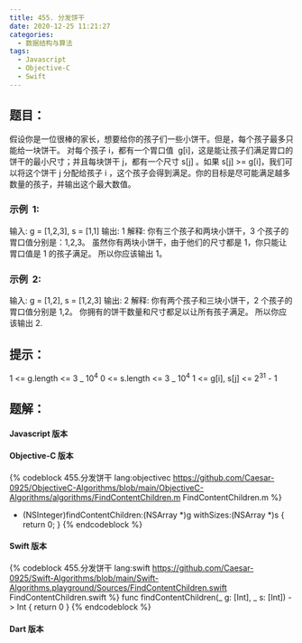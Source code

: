 ```yaml
---
title: 455. 分发饼干
date: 2020-12-25 11:21:27
categories:
  - 数据结构与算法
tags:
  - Javascript
  - Objective-C
  - Swift
---
```


## 题目：

假设你是一位很棒的家长，想要给你的孩子们一些小饼干。但是，每个孩子最多只能给一块饼干。
对每个孩子 i，都有一个胃口值  g[i]，这是能让孩子们满足胃口的饼干的最小尺寸；并且每块饼干 j，都有一个尺寸 s[j] 。如果 s[j] >= g[i]，我们可以将这个饼干 j 分配给孩子 i ，这个孩子会得到满足。你的目标是尽可能满足越多数量的孩子，并输出这个最大数值。

### 示例  1:

输入: g = [1,2,3], s = [1,1]
输出: 1
解释:
你有三个孩子和两块小饼干，3 个孩子的胃口值分别是：1,2,3。
虽然你有两块小饼干，由于他们的尺寸都是 1，你只能让胃口值是 1 的孩子满足。
所以你应该输出 1。

### 示例  2:

输入: g = [1,2], s = [1,2,3]
输出: 2
解释:
你有两个孩子和三块小饼干，2 个孩子的胃口值分别是 1,2。
你拥有的饼干数量和尺寸都足以让所有孩子满足。
所以你应该输出 2.

## 提示：

1 <= g.length <= 3 _ 10<sup>4</sup>
0 <= s.length <= 3 _ 10<sup>4</sup>
1 <= g[i], s[j] <= 2<sup>31</sup> - 1

## 题解：

#### Javascript 版本

#### Objective-C 版本

{% codeblock 455.分发饼干 lang:objectivec https://github.com/Caesar-0925/ObjectiveC-Algorithms/blob/main/ObjectiveC-Algorithms/algorithms/FindContentChildren.m FindContentChildren.m %}
- (NSInteger)findContentChildren:(NSArray *)g withSizes:(NSArray *)s {
    return  0;
}
{% endcodeblock %}

#### Swift 版本
{% codeblock 455.分发饼干 lang:swift https://github.com/Caesar-0925/Swift-Algorithms/blob/main/Swift-Algorithms.playground/Sources/FindContentChildren.swift FindContentChildren.swift %}
func findContentChildren(_ g: [Int], _ s: [Int]) -> Int {
    return 0
}
{% endcodeblock %}

#### Dart 版本
